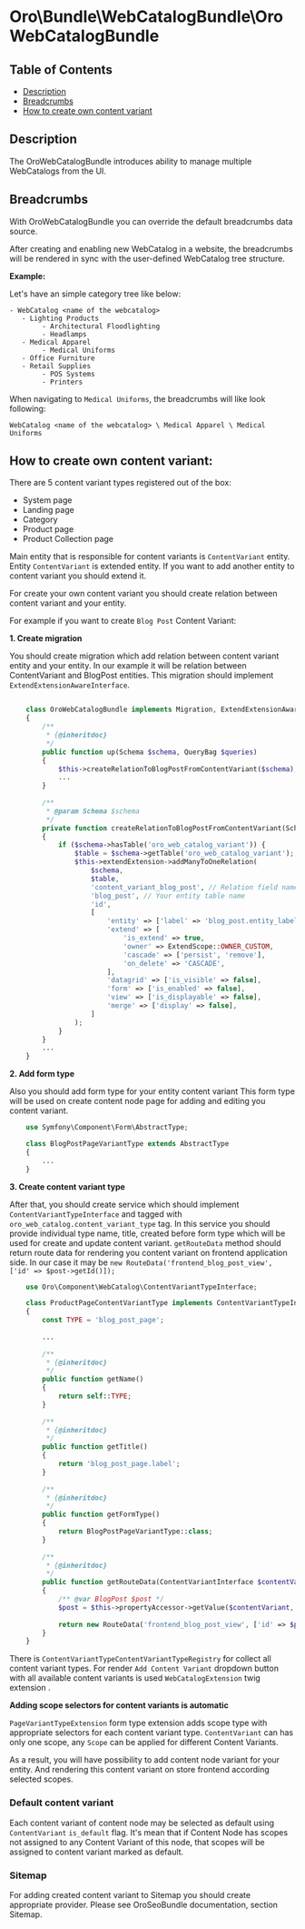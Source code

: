 Oro\Bundle\WebCatalogBundle\OroWebCatalogBundle
===============================================

Table of Contents
-----------------
 - [Description](#description)
 - [Breadcrumbs](#breadcrumbs)
 - [How to create own content variant](#how-to-create-own-content-variant)

Description
------------

The OroWebCatalogBundle introduces ability to manage multiple WebCatalogs from the UI.


Breadcrumbs
------------

With OroWebCatalogBundle you can override the default breadcrumbs data source.

After creating and enabling new WebCatalog in a website, 
the breadcrumbs will be rendered in sync with the user-defined WebCatalog tree structure.


**Example:**

Let's have an simple category tree like below: 
```
- WebCatalog <name of the webcatalog>
   - Lighting Products
        - Architectural Floodlighting
        - Headlamps
   - Medical Apparel
        - Medical Uniforms
   - Office Furniture
   - Retail Supplies
        - POS Systems
        - Printers
```
When navigating to ```Medical Uniforms```, the breadcrumbs
will like look following:
```
WebCatalog <name of the webcatalog> \ Medical Apparel \ Medical Uniforms
```

How to create own content variant:
---------------------------------

There are 5 content variant types registered out of the box:
- System page
- Landing page 
- Category
- Product page
- Product Collection page

Main entity that is responsible for content variants is `ContentVariant` entity.
Entity `ContentVariant` is extended entity. If you want to add another entity to content variant you should extend it.

For create your own content variant you should create relation between content variant and your entity.

For example if you want to create `Blog Post` Content Variant:

**1. Create migration** 

You should create migration which add relation between content variant entity and your entity.
In our example it will be relation between ContentVariant and BlogPost entities.
This migration should implement `ExtendExtensionAwareInterface`.

```php

    class OroWebCatalogBundle implements Migration, ExtendExtensionAwareInterface
    {
        /**
         * {@inheritdoc}
         */
        public function up(Schema $schema, QueryBag $queries)
        {
            $this->createRelationToBlogPostFromContentVariant($schema);
            ...
        }
    
        /**
         * @param Schema $schema
         */
        private function createRelationToBlogPostFromContentVariant(Schema $schema)
        {
            if ($schema->hasTable('oro_web_catalog_variant')) {
                $table = $schema->getTable('oro_web_catalog_variant');
                $this->extendExtension->addManyToOneRelation(
                    $schema,
                    $table,
                    'content_variant_blog_post', // Relation field name
                    'blog_post', // Your entity table name
                    'id',
                    [
                        'entity' => ['label' => 'blog_post.entity_label'], // Your entity label translation key
                        'extend' => [
                            'is_extend' => true,
                            'owner' => ExtendScope::OWNER_CUSTOM,
                            'cascade' => ['persist', 'remove'],
                            'on_delete' => 'CASCADE',
                        ],
                        'datagrid' => ['is_visible' => false],
                        'form' => ['is_enabled' => false],
                        'view' => ['is_displayable' => false],
                        'merge' => ['display' => false],
                    ]
                );
            }
        }
        ...
    }
```

**2. Add form type**

Also you should add form type for your entity content variant
This form type will be used on create content node page for adding and editing you content variant.
```php
    use Symfony\Component\Form\AbstractType;

    class BlogPostPageVariantType extends AbstractType
    {
        ...
    }
```

**3. Create content variant type**

After that, you should create service which should implement `ContentVariantTypeInterface` and tagged with `oro_web_catalog.content_variant_type` tag.
In this service you should provide individual type name, title, created before form type which will be used for create and update content variant.
`getRouteData` method should return route data for rendering you content variant on frontend application side.
In our case it may be `new RouteData('frontend_blog_post_view', ['id' => $post->getId()]);`

```php
    use Oro\Component\WebCatalog\ContentVariantTypeInterface;

    class ProductPageContentVariantType implements ContentVariantTypeInterface
    {
        const TYPE = 'blog_post_page';
        
        ...
        
        /**
         * {@inheritdoc}
         */
        public function getName()
        {
            return self::TYPE;
        }
        
        /**
         * {@inheritdoc}
         */
        public function getTitle()
        {
            return 'blog_post_page.label';
        }
        
        /**
         * {@inheritdoc}
         */
        public function getFormType()
        {
            return BlogPostPageVariantType::class;
        }
        
        /**
         * {@inheritdoc}
         */
        public function getRouteData(ContentVariantInterface $contentVariant)
        {
            /** @var BlogPost $post */
            $post = $this->propertyAccessor->getValue($contentVariant, 'contentVariantBlogPost');
    
            return new RouteData('frontend_blog_post_view', ['id' => $post->getId()]);
        }
    }
```

There is `ContentVariantTypeContentVariantTypeRegistry` for collect all content variant types.
For render `Add Content Variant` dropdown button with all available content variants is used `WebCatalogExtension` twig extension .

**Adding scope selectors for content variants is automatic**

`PageVariantTypeExtension` form type extension adds scope type with appropriate selectors for each content variant type.
`ContentVariant` can has only one scope, any `Scope` can be applied for different Content Variants.

As a result, you will have possibility to add content node variant for your entity.
And rendering this content variant on store frontend according selected scopes.

### Default content variant
Each content variant of content node may be selected as default using `ContentVariant` `is_default` flag.
It's mean that if Content Node has scopes not assigned to any Content Variant of this node, that scopes will be assigned to content variant marked as default.

### Sitemap
For adding created content variant to Sitemap you should create appropriate provider. Please see OroSeoBundle documentation, section Sitemap.
